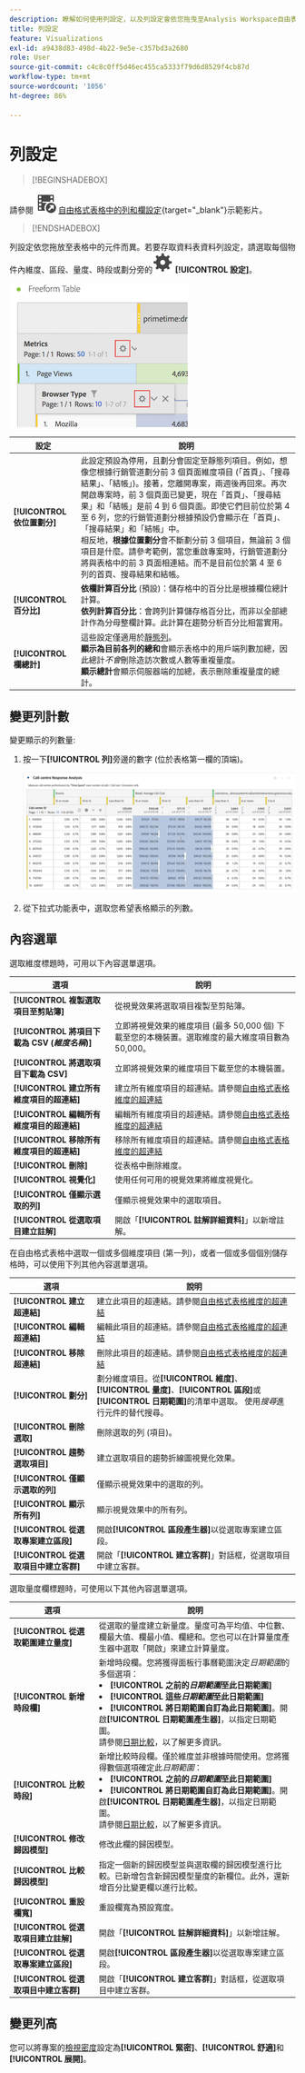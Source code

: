 ```yaml
---
description: 瞭解如何使用列設定，以及列設定會依您拖曳至Analysis Workspace自由表格中的元件而有所不同。
title: 列設定
feature: Visualizations
exl-id: a9438d83-498d-4b22-9e5e-c357bd3a2680
role: User
source-git-commit: c4c8c0ff5d46ec455ca5333f79d6d8529f4cb87d
workflow-type: tm+mt
source-wordcount: '1056'
ht-degree: 86%

---
```


# 列設定


>[!BEGINSHADEBOX]

請參閱 ![VideoCheckedOut](/help/assets/icons/VideoCheckedOut.svg) [自由格式表格中的列和欄設定](https://video.tv.adobe.com/v/40382/?quality=12&learn=on){target="_blank"}示範影片。

>[!ENDSHADEBOX]

列設定依您拖放至表格中的元件而異。若要存取資料表資料列設定，請選取每個物件內維度、區段、量度、時段或劃分旁的![設定](/help/assets/icons/Setting.svg) **[!UICONTROL 設定]**。

![自由格式表格醒目提示量度設定圖示](assets/row-settings.png)

| 設定 | 說明 |
| --- | --- |
| **[!UICONTROL 依位置劃分]** | 此設定預設為停用，且劃分會固定至靜態列項目。例如，想像您根據行銷管道劃分前 3 個頁面維度項目 (「首頁」、「搜尋結果」、「結帳」)。接著，您離開專案，兩週後再回來。再次開啟專案時，前 3 個頁面已變更，現在「首頁」、「搜尋結果」和「結帳」是前 4 到 6 個頁面。即使它們目前位於第 4 至 6 列，您的行銷管道劃分根據預設仍會顯示在「首頁」、「搜尋結果」和「結帳」中。<br>相反地，**根據位置劃分**&#x200B;會不斷劃分前 3 個項目，無論前 3 個項目是什麼。請參考範例，當您重啟專案時，行銷管道劃分將與表格中的前 3 頁面相連結。而不是目前位於第 4 至 6 列的首頁、搜尋結果和結帳。 |
| **[!UICONTROL 百分比]** | **依欄計算百分比** (預設)：儲存格中的百分比是根據欄位總計計算。<br>**依列計算百分比**：會跨列計算儲存格百分比，而非以全部總計作為分母整欄計算。此計算在趨勢分析百分比相當實用。 |
| **[!UICONTROL 欄總計]** | 這些設定僅適用於[靜態列](/help/analysis-workspace/visualizations/freeform-table/column-row-settings/manual-vs-dynamic-rows.md)。<br> **顯示為目前各列的總和**&#x200B;會顯示表格中的用戶端列數加總，因此總計&#x200B;*不會*&#x200B;刪除造訪次數或人數等重複量度。<br> **顯示總計**&#x200B;會顯示伺服器端的加總，表示刪除重複量度的總計。 |

## 變更列計數

變更顯示的列數量:

1. 按一下&#x200B;**[!UICONTROL 列]**&#x200B;旁邊的數字 (位於表格第一欄的頂端)。

   ![自由表格，顯示列數的下拉式功能表。 已選取 400 列。](assets/change-row-count.gif)

1. 從下拉式功能表中，選取您希望表格顯示的列數。


## 內容選單

選取維度標題時，可用以下內容選單選項。

| 選項 | 說明 |
| --- | --- |
| **[!UICONTROL 複製選取項目至剪貼簿]** | 從視覺效果將選取項目複製至剪貼簿。 |
| **[!UICONTROL 將項目下載為 CSV (*維度名稱*)]** | 立即將視覺效果的維度項目 (最多 50,000 個) 下載至您的本機裝置。選取維度的最大維度項目數為 50,000。 |
| **[!UICONTROL 將選取項目下載為 CSV]** | 立即將視覺效果的維度項目下載至您的本機裝置。 |
| **[!UICONTROL 建立所有維度項目的超連結]** | 建立所有維度項目的超連結。請參閱[自由格式表格維度的超連結](../freeform-table-hyperlinks.md) |
| **[!UICONTROL 編輯所有維度項目的超連結]** | 編輯所有維度項目的超連結。請參閱[自由格式表格維度的超連結](../freeform-table-hyperlinks.md) |
| **[!UICONTROL 移除所有維度項目的超連結]** | 移除所有維度項目的超連結。請參閱[自由格式表格維度的超連結](../freeform-table-hyperlinks.md) |
| **[!UICONTROL 刪除]** | 從表格中刪除維度。 |
| **[!UICONTROL 視覺化]** | 使用任何可用的視覺效果將維度視覺化。 |
| **[!UICONTROL 僅顯示選取的列]** | 僅顯示視覺效果中的選取項目。 |
| **[!UICONTROL 從選取項目建立註解]** | 開啟「**[!UICONTROL 註解詳細資料]**」以新增註解。 |


在自由格式表格中選取一個或多個維度項目 (第一列)，或者一個或多個個別儲存格時，可以使用下列其他內容選單選項。

| 選項 | 說明 |
| --- | --- |
| **[!UICONTROL 建立超連結]** | 建立此項目的超連結。請參閱[自由格式表格維度的超連結](../freeform-table-hyperlinks.md) |
| **[!UICONTROL 編輯超連結]** | 編輯此項目的超連結。請參閱[自由格式表格維度的超連結](../freeform-table-hyperlinks.md) |
| **[!UICONTROL 移除超連結]** | 刪除此項目的超連結。請參閱[自由格式表格維度的超連結](../freeform-table-hyperlinks.md) |
| **[!UICONTROL 劃分]** | 劃分維度項目。從&#x200B;**[!UICONTROL 維度]**、**[!UICONTROL 量度]**、**[!UICONTROL 區段]**&#x200B;或&#x200B;**[!UICONTROL 日期範圍]**&#x200B;的清單中選取。 使用&#x200B;*搜尋*&#x200B;進行元件的替代搜尋。 |
| **[!UICONTROL 刪除選取]** | 刪除選取的列 (項目)。 |
| **[!UICONTROL 趨勢選取項目]** | 建立選取項目的趨勢折線圖視覺化效果。 |
| **[!UICONTROL 僅顯示選取的列]** | 僅顯示視覺效果中的選取的列。 |
| **[!UICONTROL 顯示所有列]** | 顯示視覺效果中的所有列。 |
| **[!UICONTROL 從選取專案建立區段]** | 開啟&#x200B;**[!UICONTROL 區段產生器]**&#x200B;以從選取專案建立區段。 |
| **[!UICONTROL 從選取項目中建立客群]** | 開啟「**[!UICONTROL 建立客群]**」對話框，從選取項目中建立客群。 |

選取量度欄標題時，可使用以下其他內容選單選項。

| 選項 | 說明 |
|---|---|
| **[!UICONTROL 從選取範圍建立量度]** | 從選取的量度建立新量度。量度可為平均值、中位數、欄最大值、欄最小值、欄總和。您也可以在計算量度產生器中選取「開啟」來建立計算量度。 |
| **[!UICONTROL 新增時段欄]** | 新增時段欄。您將獲得面板行事曆範圍決定&#x200B;*日期範圍*&#x200B;的多個選項： <li>**[!UICONTROL 之前的&#x200B;*日期範圍*至此日期範圍]**</li><li>**[!UICONTROL 這些&#x200B;*日期範圍*至此日期範圍]**</li><li>**[!UICONTROL 將日期範圍自訂為此日期範圍]**。開啟&#x200B;**[!UICONTROL 日期範圍產生器]**，以指定日期範圍。</li>請參閱[日期比較](/help/components/date-ranges/time-comparison.md)，以了解更多資訊。 |
| **[!UICONTROL 比較時段]** | 新增比較時段欄。僅於維度並非根據時間使用。您將獲得數個選項確定此&#x200B;*日期範圍*： <li>**[!UICONTROL 之前的&#x200B;*日期範圍*至此日期範圍]**</li><li>**[!UICONTROL 將日期範圍自訂為此日期範圍]**。開啟&#x200B;**[!UICONTROL 日期範圍產生器]**，以指定日期範圍。</li>請參閱[日期比較](/help/components/date-ranges/time-comparison.md)，以了解更多資訊。 |
| **[!UICONTROL 修改歸因模型]** | 修改此欄的歸因模型。 |
| **[!UICONTROL 比較歸因模型]** | 指定一個新的歸因模型並與選取欄的歸因模型進行比較。已新增包含新歸因模型量度的新欄位。此外，還新增百分比變更欄以進行比較。 |
| **[!UICONTROL 重設欄寬]** | 重設欄寬為預設寬度。 |
| **[!UICONTROL 從選取項目建立註解]** | 開啟「**[!UICONTROL 註解詳細資料]**」以新增註解。 |
| **[!UICONTROL 從選取專案建立區段]** | 開啟&#x200B;**[!UICONTROL 區段產生器]**&#x200B;以從選取專案建立區段。 |
| **[!UICONTROL 從選取項目中建立客群]** | 開啟「**[!UICONTROL 建立客群]**」對話框，從選取項目中建立客群。 |

## 變更列高

您可以將專案的[檢視密度](https://experienceleague.adobe.com/zh-hant/docs/analytics-platform/using/cja-workspace/build-workspace-project/view-density)設定為&#x200B;**[!UICONTROL 緊密]**、**[!UICONTROL 舒適]**&#x200B;和&#x200B;**[!UICONTROL 展開]**。
